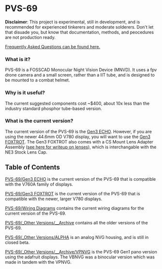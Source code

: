 # PVS-69

__Disclaimer__: This project is experimental, still in development, and is recommended for experienced tinkerers and moderate solderers. Don't let that disuade you, but know that documentation, methods, and peocedures are not production ready.

[Frequently Asked Questions can be found here.](https://github.com/knack-69/PVS-69/wiki/Frequently-Asked-Questions)

### What is it?
PVS-69 is a FOSSCAD Monocular Night Vision Device (MNVD). 
It uses a fpv drone camera and a small screen, rather than a IIT tube, and is designed to be mounted to a combat helmet.

### Why is it useful?
The current suggested components cost ~$400, about 10x less than the industry standard phosphor tube-based version.

### What is the current version?
The current version of the PVS-69 is the [Gen3 ECHO](https://github.com/knack-69/PVS-69/tree/main/PVS-69%20versions/Gen3%20ECHO). However, if you are using the newer 44.6mm OD V780 display, you will want to use the [Gen3 FOXTROT](https://github.com/knack-69/PVS-69/tree/FOXTROT-V780/Gen3%20FOXTROT). The Gen3 FOXTROT also comes with a CS Mount Lens Adapter Assembly ([see here for writeup on lenses](https://github.com/knack-69/PVS-69/wiki/Current-Lens-Comparison)), which is interchangable with the NE3 Stock Lens Cap.

## Table of Contents

[PVS-69/Gen3 ECHO](https://github.com/knack-69/PVS-69/tree/main/Gen3%20ECHO) is the current version of the PVS-69 that is compatible with the V760A family of displays.

[PVS-69/Gen3 FOXTROT](https://github.com/knack-69/PVS-69/tree/FOXTROT-V780/Gen3%20FOXTROT) is the current version of the PVS-69 that is compatible with the newer, larger V780 displays.

[PVS-69/Wiring Diagrams](https://github.com/knack-69/PVS-69/tree/main/Wiring%20Diagrams) contains the current wiring diagrams for the current version of the PVS-69.

[PVS-69/_Other Versions/__Archive](https://github.com/knack-69/PVS-69/tree/main/_Other%20Versions/__Archive) contains all the older versions of the PVS-69.

[PVS-69/_Other Versions/ALPHA](https://github.com/knack-69/PVS-69/tree/main/_Other%20Versions/ALPHA) is an analog NVG housing, and is still in closed beta.

[PVS-69/_Other Versions/__Archive/VPNVG](https://github.com/knack-69/PVS-69/tree/main/_Other%20Versions/__Archive/VPNVG)  is the PVS-69 Gen1 pano version using the adafruit displays. The VBNVG was a binocular version which was made in tandem with the VPNVG.
